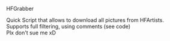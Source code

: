 HFGrabber

Quick Script that allows to download all pictures from HFArtists.  
Supports full filtering, using comments (see code)  
Plx don't sue me xD  
